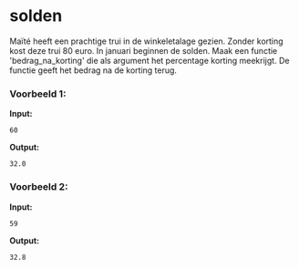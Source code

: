 # solden

Maïté heeft een prachtige trui in de winkeletalage gezien. Zonder korting kost deze trui 80 euro. In januari beginnen de solden. Maak een functie 'bedrag_na_korting' die als argument het percentage korting meekrijgt. De functie geeft het bedrag na de korting terug.



### Voorbeeld 1:

**Input:**
	
	60

**Output:**
	
	32.0



### Voorbeeld 2:

**Input:**
	
	59

**Output:**
	
	32.8
